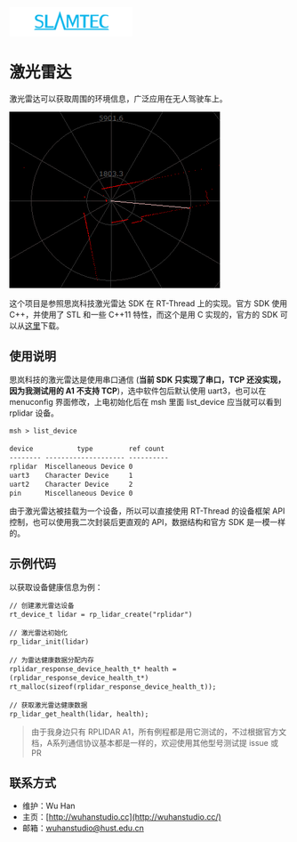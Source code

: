 ![](docs/slamtec-logo.png)

# 激光雷达

激光雷达可以获取周围的环境信息，广泛应用在无人驾驶车上。

![](docs/4k.gif)

这个项目是参照思岚科技激光雷达 SDK 在 RT-Thread 上的实现。官方 SDK 使用 C++，并使用了 STL 和一些 C++11 特性，而这个是用 C 实现的，官方的 SDK 可以从[这里](http://www.slamtec.com/cn/Support#rplidar-a-series)下载。

## 使用说明

思岚科技的激光雷达是使用串口通信 (**当前 SDK 只实现了串口，TCP 还没实现，因为我测试用的 A1 不支持 TCP**)，选中软件包后默认使用 uart3，也可以在 menuconfig 界面修改，上电初始化后在 msh 里面 list_device 应当就可以看到 rplidar 设备。

```
msh > list_device

device           type         ref count
-------- -------------------- ----------
rplidar  Miscellaneous Device 0
uart3    Character Device     1
uart2    Character Device     2
pin      Miscellaneous Device 0
```

由于激光雷达被挂载为一个设备，所以可以直接使用 RT-Thread 的设备框架 API 控制，也可以使用我二次封装后更直观的 API，数据结构和官方 SDK 是一模一样的。

## 示例代码

以获取设备健康信息为例：

```
// 创建激光雷达设备
rt_device_t lidar = rp_lidar_create("rplidar")

// 激光雷达初始化
rp_lidar_init(lidar)

// 为雷达健康数据分配内存
rplidar_response_device_health_t* health = (rplidar_response_device_health_t*) rt_malloc(sizeof(rplidar_response_device_health_t));

// 获取激光雷达健康数据
rp_lidar_get_health(lidar, health);
```

> 由于我身边只有 RPLIDAR A1，所有例程都是用它测试的，不过根据官方文档，A系列通信协议基本都是一样的，欢迎使用其他型号测试提 issue 或 PR



## 联系方式

- 维护：Wu Han
- 主页：[http://wuhanstudio.cc](http://wuhanstudio.cc/)
- 邮箱：[wuhanstudio@hust.edu.cn](mailto:wuhanstudio@hust.edu.cn)